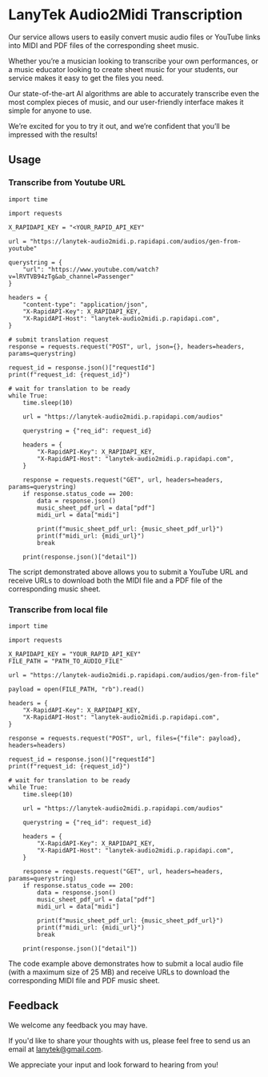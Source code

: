 # LanyTek Audio2Midi Transcription

Our service allows users to easily convert music audio files or YouTube links into MIDI and PDF files of the corresponding sheet music.

Whether you’re a musician looking to transcribe your own performances, or a music educator looking to create sheet music for your students, our service makes it easy to get the files you need.

Our state-of-the-art AI algorithms are able to accurately transcribe even the most complex pieces of music, and our user-friendly interface makes it simple for anyone to use.

We’re excited for you to try it out, and we’re confident that you’ll be impressed with the results!

## Usage

### Transcribe from Youtube URL

```
import time

import requests

X_RAPIDAPI_KEY = "<YOUR_RAPID_API_KEY"

url = "https://lanytek-audio2midi.p.rapidapi.com/audios/gen-from-youtube"

querystring = {
    "url": "https://www.youtube.com/watch?v=lRVTVB94zTg&ab_channel=Passenger"
}

headers = {
    "content-type": "application/json",
    "X-RapidAPI-Key": X_RAPIDAPI_KEY,
    "X-RapidAPI-Host": "lanytek-audio2midi.p.rapidapi.com",
}

# submit translation request
response = requests.request("POST", url, json={}, headers=headers, params=querystring)

request_id = response.json()["requestId"]
print(f"request_id: {request_id}")

# wait for translation to be ready
while True:
    time.sleep(10)

    url = "https://lanytek-audio2midi.p.rapidapi.com/audios"

    querystring = {"req_id": request_id}

    headers = {
        "X-RapidAPI-Key": X_RAPIDAPI_KEY,
        "X-RapidAPI-Host": "lanytek-audio2midi.p.rapidapi.com",
    }

    response = requests.request("GET", url, headers=headers, params=querystring)
    if response.status_code == 200:
        data = response.json()
        music_sheet_pdf_url = data["pdf"]
        midi_url = data["midi"]

        print(f"music_sheet_pdf_url: {music_sheet_pdf_url}")
        print(f"midi_url: {midi_url}")
        break

    print(response.json()["detail"])
```

The script demonstrated above allows you to submit a YouTube URL and receive URLs to download both the MIDI file and a PDF file of the corresponding music sheet.

### Transcribe from local file
```
import time

import requests

X_RAPIDAPI_KEY = "YOUR_RAPID_API_KEY"
FILE_PATH = "PATH_TO_AUDIO_FILE"

url = "https://lanytek-audio2midi.p.rapidapi.com/audios/gen-from-file"

payload = open(FILE_PATH, "rb").read()

headers = {
    "X-RapidAPI-Key": X_RAPIDAPI_KEY,
    "X-RapidAPI-Host": "lanytek-audio2midi.p.rapidapi.com",
}

response = requests.request("POST", url, files={"file": payload}, headers=headers)

request_id = response.json()["requestId"]
print(f"request_id: {request_id}")

# wait for translation to be ready
while True:
    time.sleep(10)

    url = "https://lanytek-audio2midi.p.rapidapi.com/audios"

    querystring = {"req_id": request_id}

    headers = {
        "X-RapidAPI-Key": X_RAPIDAPI_KEY,
        "X-RapidAPI-Host": "lanytek-audio2midi.p.rapidapi.com",
    }

    response = requests.request("GET", url, headers=headers, params=querystring)
    if response.status_code == 200:
        data = response.json()
        music_sheet_pdf_url = data["pdf"]
        midi_url = data["midi"]

        print(f"music_sheet_pdf_url: {music_sheet_pdf_url}")
        print(f"midi_url: {midi_url}")
        break

    print(response.json()["detail"])

```
The code example above demonstrates how to submit a local audio file (with a maximum size of 25 MB) and receive URLs to download the corresponding MIDI file and PDF music sheet.

## Feedback
We welcome any feedback you may have. 

If you'd like to share your thoughts with us, please feel free to send us an email at lanytek@gmail.com. 

We appreciate your input and look forward to hearing from you!
